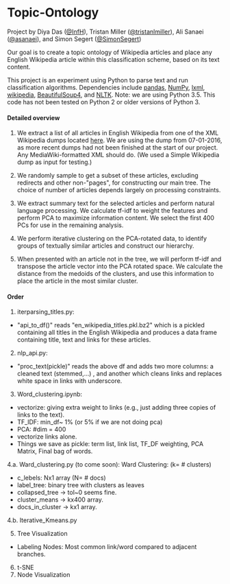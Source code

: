 # Topic-Ontology

Project by Diya Das ([@InfH](https://github.com/InfH)), Tristan Miller ([@tristanlmiller](https://github.com/tristanlmiller/)), Ali Sanaei ([@asanaei](https://github.com/asanaei)), and Simon Segert ([@SimonSegert](https://github.com/simonsegert))

Our goal is to create a topic ontology of Wikipedia articles and place any English Wikipedia article within this classification scheme, based on its text content.

This project is an experiment using Python to parse text and run classification algorithms. Dependencies include [pandas](https://pypi.python.org/pypi/pandas), [NumPy](https://pypi.python.org/pypi/numpy), [lxml](https://pypi.python.org/pypi/lxml), [wikipedia](https://pypi.python.org/pypi/wikipedia/), [BeautifulSoup4](https://pypi.python.org/pypi/beautifulsoup4/4.5.0), and [NLTK](https://pypi.python.org/pypi/nltk/3.2.1). Note: we are using Python 3.5. This code has not been tested on Python 2 or older versions of Python 3.

#### Detailed overview
1. We extract a list of all articles in English Wikipedia from one of the XML Wikipedia dumps located [here](https://dumps.wikimedia.org/enwiki/). We are using the dump from 07-01-2016, as more recent dumps had not been finished at the start of our project. Any MediaWiki-formatted XML should do. (We used a Simple Wikipedia dump as input for testing.)
2. We randomly sample to get a subset of these articles, excluding redirects and other non-"pages", for constructing our main tree. The choice of number of articles depends largely on processing constraints. 
3. We extract summary text for the selected articles and perform natural language processing. We calculate tf-idf to weight the features and perform PCA to maximize information content. We select the first 400 PCs for use in the remaining analysis.  
4. We perform iterative clustering on the PCA-rotated data, to identify groups of textually similar articles and construct our hierarchy.
 
5. When presented with an article not in the tree, we will perform tf-idf and transpose the article vector into the PCA rotated space. We calculate the distance from the medoids of the clusters, and use this information to place the article in the most similar cluster.


#### Order
1. iterparsing_titles.py:
 - "api_to_df()" reads "en_wikipedia_titles.pkl.bz2" which is a pickled containing all titles in the English Wikipedia and produces a data frame containing title, text and links for these articles.

2. nlp_api.py:
 - "proc_text(pickle)" reads the above df and adds two more columns: a cleaned text (stemmed,...) , and another which cleans links and replaces white space in links with underscore.

3. Word_clustering.ipynb:
 - vectorize: giving extra weight to links (e.g., just adding three copies of links to the text).
 - TF_IDF: min_df~ 1% (or 5% if we are not doing pca)
 - PCA:  #dim = 400
 - vectorize links alone.
 - Things we save as pickle: term list, link list, TF_DF weighting, PCA Matrix, Final bag of words.
 
4.a. Ward_clustering.py (to come soon): Ward Clustering: (k= # clusters)
 - c_lebels: Nx1 array (N= # docs)
 - label_tree: binary tree with clusters as leaves
 - collapsed_tree -> tol~0 seems fine.
 - cluster_means -> kx400 array.
 - docs_in_cluster -> kx1 array.
 
4.b. Iterative_Kmeans.py

5. Tree Visualization
 - Labeling Nodes: Most common link/word compared to adjacent branches.

6. t-SNE
7. Node Visualization

